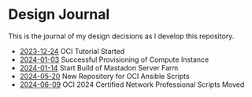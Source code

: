 # Design Journal

This is the journal of my design decisions as I develop this repository.

* [2023-12-24](2023_12_24.md) OCI Tutorial Started
* [2024-01-03](2024_01_03.md) Successful Provisioning of Compute Instance
* [2024-01-14](2024_01_14.md) Start Build of Mastadon Server Farm
* [2024-05-20](2024_05_20.md) New Repository for OCI Ansible Scripts
* [2024-06-09](2024_06_09.md) OCI 2024 Certified Network Professional Scripts Moved
